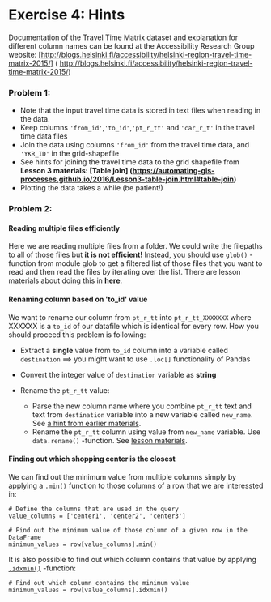 # Exercise 4: Hints

Documentation of the Travel Time Matrix dataset and explanation for different column names can be found at the Accessibility Research Group website: [http://blogs.helsinki.fi/accessibility/helsinki-region-travel-time-matrix-2015/] (
http://blogs.helsinki.fi/accessibility/helsinki-region-travel-time-matrix-2015/)

### Problem 1:
- Note that the input travel time data is stored in text files when reading in the data.
- Keep columns `'from_id'`,`'to_id'`,`'pt_r_tt'` and `'car_r_t'` in the travel time data files
- Join the data using columns `'from_id'` from the travel time data, and `'YKR_ID'` in the grid-shapefile
- See hints for joining the travel time data to the grid shapefile from **Lesson 3 materials: [Table join] (https://automating-gis-processes.github.io/2016/Lesson3-table-join.html#table-join)**
- Plotting the data takes a while (be patient!)

### Problem 2:

#### Reading multiple files efficiently

Here we are reading multiple files from a folder. We could write the filepaths to all of those files but **it is not efficient!** 
Instead, you should use `glob()` -function from module glob to get a filtered list of those files that you want to read and then read the files by iterating over the list. There are lesson materials about doing this in [**here**](https://github.com/Python-for-geo-people/Lesson-5-Reading-Writing/blob/master/Lesson/reading-multiple-files.md#list-files).

#### Renaming column based on 'to_id' value

We want to rename our column from `pt_r_tt` into `pt_r_tt_XXXXXXX` where XXXXXX is a `to_id` of our datafile which is identical for every row. How you should proceed this problem is following:

 - Extract a **single** value from `to_id` column into a variable called `destination` ==> you might want to use `.loc[]` functionality of Pandas
 - Convert the integer value of `destination` variable as **string**
 - Rename the `pt_r_tt` value:
   
    - Parse the new column name where you combine `pt_r_tt` text and text from `destination` variable into a new variable called `new_name`. See [a hint from earlier materials](https://github.com/Python-for-geo-people/Exercise-3#general-tips).
    - Rename the `pt_r_tt` column using value from `new_name` variable. Use `data.rename()` -function. See [lesson materials](https://automating-gis-processes.github.io/2016/Lesson3-spatial-join.html?highlight=rename#download-and-clean-the-data). 

#### Finding out which shopping center is the closest

We can find out the minimum value from multiple columns simply by applying a `.min()` function to those columns of a row that we are interessted in:

```
# Define the columns that are used in the query
value_columns = ['center1', 'center2', 'center3']

# Find out the minimum value of those column of a given row in the DataFrame
minimum_values = row[value_columns].min()
```

It is also possible to find out which column contains that value by applying [`.idxmin()`](http://pandas.pydata.org/pandas-docs/version/0.18.1/generated/pandas.DataFrame.idxmin.html) -function:

```
# Find out which column contains the minimum value
minimum_values = row[value_columns].idxmin()
```

